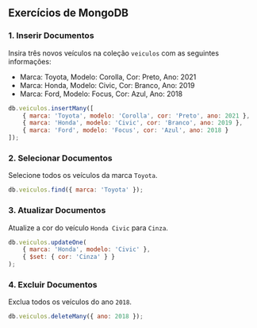 ## Exercícios de MongoDB

### 1. Inserir Documentos
Insira três novos veículos na coleção `veiculos` com as seguintes informações:
- Marca: Toyota, Modelo: Corolla, Cor: Preto, Ano: 2021
- Marca: Honda, Modelo: Civic, Cor: Branco, Ano: 2019
- Marca: Ford, Modelo: Focus, Cor: Azul, Ano: 2018

```javascript
db.veiculos.insertMany([
    { marca: 'Toyota', modelo: 'Corolla', cor: 'Preto', ano: 2021 },
    { marca: 'Honda', modelo: 'Civic', cor: 'Branco', ano: 2019 },
    { marca: 'Ford', modelo: 'Focus', cor: 'Azul', ano: 2018 }
]);
```

### 2. Selecionar Documentos
Selecione todos os veículos da marca `Toyota`.

```javascript
db.veiculos.find({ marca: 'Toyota' });
```

### 3. Atualizar Documentos
Atualize a cor do veículo `Honda Civic` para `Cinza`.

```javascript
db.veiculos.updateOne(
    { marca: 'Honda', modelo: 'Civic' },
    { $set: { cor: 'Cinza' } }
);
```

### 4. Excluir Documentos
Exclua todos os veículos do ano `2018`.

```javascript
db.veiculos.deleteMany({ ano: 2018 });
```
